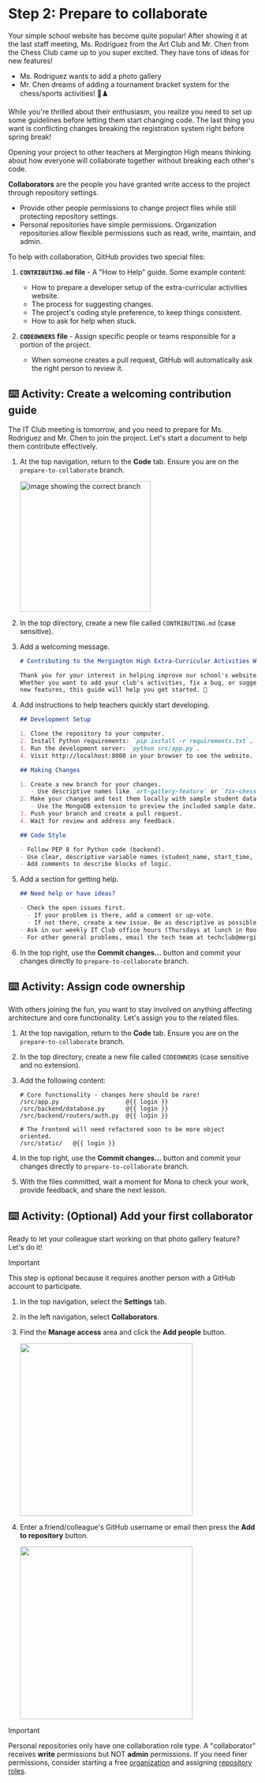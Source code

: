 # Step 2: Prepare to collaborate

Your simple school website has become quite popular! After showing it at the last staff meeting, Ms. Rodriguez from the Art Club and Mr. Chen from the Chess Club came up to you super excited. They have tons of ideas for new features!

- Ms. Rodriguez wants to add a photo gallery
- Mr. Chen dreams of adding a tournament bracket system for the chess/sports activities! 🎨♟️

While you're thrilled about their enthusiasm, you realize you need to set up some guidelines before letting them start changing code. The last thing you want is conflicting changes breaking the registration system right before spring break!

Opening your project to other teachers at Mergington High means thinking about how everyone will collaborate together without breaking each other's code.

**Collaborators** are the people you have granted write access to the project through repository settings.

- Provide other people permissions to change project files while still protecting repository settings.
- Personal repositories have simple permissions. Organization repositories allow flexible permissions such as read, write, maintain, and admin.

To help with collaboration, GitHub provides two special files:

1. **`CONTRIBUTING.md` file** - A "How to Help" guide. Some example content:

   - How to prepare a developer setup of the extra-curricular activities website.
   - The process for suggesting changes.
   - The project's coding style preference, to keep things consistent.
   - How to ask for help when stuck.

1. **`CODEOWNERS` file** - Assign specific people or teams responsible for a portion of the project.

   - When someone creates a pull request, GitHub will automatically ask the right person to review it.

## ⌨️ Activity: Create a welcoming contribution guide

The IT Club meeting is tomorrow, and you need to prepare for Ms. Rodriguez and Mr. Chen to join the project. Let's start a document to help them contribute effectively.

1. At the top navigation, return to the **Code** tab. Ensure you are on the `prepare-to-collaborate` branch.

   <img width="265" alt="image showing the correct branch" src="https://github.com/user-attachments/assets/bd12d0cc-0920-4158-9e96-e3a8fb994c1a" />

1. In the top directory, create a new file called `CONTRIBUTING.md` (case sensitive).

1. Add a welcoming message.

   ```md
   # Contributing to the Mergington High Extra-Curricular Activities Website

   Thank you for your interest in helping improve our school's website!
   Whether you want to add your club's activities, fix a bug, or suggest
   new features, this guide will help you get started. 🎉
   ```

1. Add instructions to help teachers quickly start developing.

   ```md
   ## Development Setup

   1. Clone the repository to your computer.
   2. Install Python requirements: `pip install -r requirements.txt`.
   3. Run the development server: `python src/app.py`.
   4. Visit http://localhost:8000 in your browser to see the website.

   ## Making Changes

   1. Create a new branch for your changes.
      - Use descriptive names like `art-gallery-feature` or `fix-chess-signup`
   2. Make your changes and test them locally with sample student data.
      - Use the MongoDB extension to preview the included sample date.
   3. Push your branch and create a pull request.
   4. Wait for review and address any feedback.

   ## Code Style

   - Follow PEP 8 for Python code (backend).
   - Use clear, descriptive variable names (student_name, start_time, etc.)
   - Add comments to describe blocks of logic.
   ```

1. Add a section for getting help.

   ```md
   ## Need help or have ideas?

   - Check the open issues first.
     - If your problem is there, add a comment or up-vote.
     - If not there, create a new issue. Be as descriptive as possible.
   - Ask in our weekly IT Club office hours (Thursdays at lunch in Room 203).
   - For other general problems, email the tech team at techclub@mergingtonhigh.example.edu
   ```

1. In the top right, use the **Commit changes...** button and commit your changes directly to `prepare-to-collaborate` branch.

## ⌨️ Activity: Assign code ownership

With others joining the fun, you want to stay involved on anything affecting architecture and core functionality. Let's assign you to the related files.

1. At the top navigation, return to the **Code** tab. Ensure you are on the `prepare-to-collaborate` branch.

1. In the top directory, create a new file called `CODEOWNERS` (case sensitive and no extension).

1. Add the following content:

   ```codeowners
   # Core functionality - changes here should be rare!
   /src/app.py                   @{{ login }}
   /src/backend/database.py      @{{ login }}
   /src/backend/routers/auth.py  @{{ login }}

   # The frontend will need refactored soon to be more object oriented.
   /src/static/   @{{ login }}
   ```

1. In the top right, use the **Commit changes...** button and commit your changes directly to `prepare-to-collaborate` branch.

1. With the files committed, wait a moment for Mona to check your work, provide feedback, and share the next lesson.

## ⌨️ Activity: (Optional) Add your first collaborator

Ready to let your colleague start working on that photo gallery feature? Let's do it!

> [!IMPORTANT]
> This step is optional because it requires another person with a GitHub account to participate.

1. In the top navigation, select the **Settings** tab.

1. In the left navigation, select **Collaborators**.

1. Find the **Manage access** area and click the **Add people** button.

   <img width="350" alt="" src="https://github.com/user-attachments/assets/b1675ad5-57b1-441e-ab7a-22d26dccf6ce" />

1. Enter a friend/colleague's GitHub username or email then press the **Add to repository** button.

   <img width="350" alt="" src="https://github.com/user-attachments/assets/caf1a193-c9db-4962-b01e-66666ef54369" />

> [!IMPORTANT]
> Personal repositories only have one collaboration role type. A "collaborator" receives **write** permissions but NOT **admin** permissions. If you need finer permissions, consider starting a free [organization](https://docs.github.com/en/organizations/collaborating-with-groups-in-organizations/about-organizations) and assigning [repository roles](https://docs.github.com/en/organizations/managing-user-access-to-your-organizations-repositories/managing-repository-roles/repository-roles-for-an-organization).
